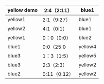

| yellow demo | 2:4（2:11）  | blue1   |
| ----------- | ---------- | ------- |
| yellow1     | 2:1（9:27）  | blue1   |
| yellow2     | 4:1（0:1）   | blue1   |
| yellow1     | 0：0（0:0）   | blue2   |
| blue1       | 0:0（25:0   | yellow4 |
| blue3       | 1：3（1:5）   | yellow5 |
| blue3       | 2:3（2:3）   | yellow2 |
| blue2       | 0:11（0:12） | yellow2 |


